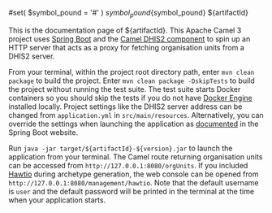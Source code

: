#set( $symbol_pound = '#' )
${symbol_pound}${symbol_pound} ${artifactId}

This is the documentation page of ${artifactId}. This Apache Camel 3 project uses [Spring Boot](https://spring.io/projects/spring-boot) and the [Camel DHIS2 component](https://camel.apache.org/components/3.21.x/dhis2-component.html) to spin up an HTTP server that acts as a proxy for fetching organisation units from a DHIS2 server.

From your terminal, within the project root directory path, enter `mvn clean package` to build the project. Enter `mvn clean package -DskipTests` to build the project without running the test suite. The test suite starts Docker containers so you should skip the tests if you do not have [Docker Engine](https://docs.docker.com/engine/) installed locally. Project settings like the DHIS2 server address can be changed from `application.yml` in `src/main/resources`. Alternatively, you can override the settings when launching the application as [documented](https://docs.spring.io/spring-boot/docs/2.7.16/reference/html/features.html#features.external-config) in the Spring Boot website.

Run `java -jar target/${artifactId}-${version}.jar` to launch the application from your terminal. The Camel route returning organisation units can be accessed from `http://127.0.0.1:8080/orgUnits`. If you included [Hawtio](https://hawt.io/) during archetype generation, the web console can be opened from `http://127.0.0.1:8080/management/hawtio`. Note that the default username is `user` and the default password will be printed in the terminal at the time when your application starts.